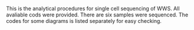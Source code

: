 This is the analytical procedures for single cell sequencing of WWS.
All avaliable cods were provided.
There are six samples were sequenced.
The codes for some diagrams is listed separately for easy checking.  
